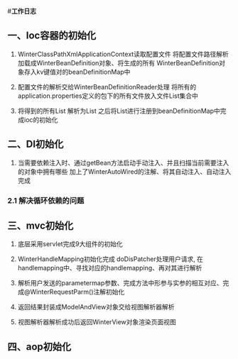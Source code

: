#**工作日志**

## 一、Ioc容器的初始化

1) WinterClassPathXmlApplicationContext读取配置文件
将配置文件路径解析加载成WinterBeanDefinition对象、将生成的所有
WinterBeanDefinition对象存入kv键值对的beanDefinitionMap中

2) 配置文件的解析交给WinterBeanDefinitionReader处理
将所有的application.properties定义的包下的所有文件放入文件List集合中

3) 将得到的所有List<String> 解析为List<WinterBeanDefinition>
之后将List<WinterBeanDefinition>进行注册到beanDefinitionMap中完成ioc的初始化

## 二、DI初始化

1) 当需要依赖注入时、通过getBean方法启动手动注入、并且扫描当前需要注入的对象中拥有哪些
加上了WinterAutoWired的注解、将其自动注入、自动注入完成
### 2.1 解决循环依赖的问题
    
##  三、mvc初始化

1) 底层采用servlet完成9大组件的初始化

2) WinterHandleMapping初始化完成 doDisPatcher处理用户请求, 在handlemapping中、寻找对应的handlemapping、再对其进行解析

3) 解析用户发送的parametermap参数、完成方法中形参与实参的相互对应、完成@WinterRequestParm()注解初始化

4) 返回结果封装成ModelAndView对象交给视图解析器解析

5) 视图解析器解析成功后返回WinterView对象渲染页面视图

## 四、aop初始化